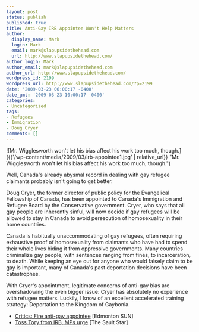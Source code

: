 ```yaml
---
layout: post
status: publish
published: true
title: Anti-Gay IRB Appointee Won't Help Matters
author:
  display_name: Mark
  login: Mark
  email: mark@slapupsidethehead.com
  url: http://www.slapupsidethehead.com/
author_login: Mark
author_email: mark@slapupsidethehead.com
author_url: http://www.slapupsidethehead.com/
wordpress_id: 2199
wordpress_url: http://www.slapupsidethehead.com/?p=2199
date: '2009-03-23 06:00:17 -0400'
date_gmt: '2009-03-23 10:00:17 -0400'
categories:
- Uncategorized
tags:
- Refugees
- Immigration
- Doug Cryer
comments: []
---
```

![Mr. Wigglesworth won't let his bias affect his work too much, though.]({{'/wp-content/media/2009/03/irb-appointee1.jpg' | relative_url}} "Mr. Wigglesworth won't let his bias affect his work too much, though.")

Well, Canada's already abysmal record in dealing with gay refugee claimants probably isn't going to get better.

Doug Cryer, the former director of public policy for the Evangelical Fellowship of Canada, has been appointed to Canada's Immigration and Refugee Board by the Conservative government. Cryer, who says that all gay people are inherently sinful, will now decide if gay refugees will be allowed to stay in Canada to avoid persecution of homosexuality in their home countries.

Canada is habitually unaccommodating of gay refugees, often requiring exhaustive proof of homosexuality from claimants who have had to spend their whole lives hiding it from oppressive governments. Many countries criminalize gay people, with sentences ranging from fines, to incarceration, to death. While keeping an eye out for anyone who would falsely claim to be gay is important, many of Canada's past deportation decisions have been catastrophes.

With Cryer's appointment, legitimate concerns of anti-gay bias are overshadowing the even bigger issue: Cryer has absolutely no experience with refugee matters. Luckily, I know of an excellent accelerated training strategy: Deportation to the Kingdom of Gaybonia.

- [Critics: Fire anti-gay appointee](http://www.edmontonsun.com/News/Canada/2009/03/18/8788076-sun.html) [Edmonton SUN]
- [Toss Tory from IRB, MPs urge](http://www.saultstar.com/ArticleDisplay.aspx?e=1483609) [The Sault Star]
